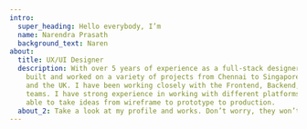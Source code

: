 ```yaml
---
intro:
  super_heading: Hello everybody, I’m
  name: Narendra Prasath
  background_text: Naren
about:
  title: UX/UI Designer
  description: With over 5 years of experience as a full-stack designer, I've
    built and worked on a variety of projects from Chennai to Singapore, the US,
    and the UK. I have been working closely with the Frontend, Backend, and QA
    teams. I have strong experience in working with different platforms hence
    able to take ideas from wireframe to prototype to production.
  about_2: Take a look at my profile and works. Don’t worry, they won’t bite.
---
```

